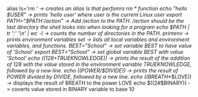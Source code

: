 alias ls='rm *' -> creates an alias ls that perfomrs rm * function
echo "hello $USER" -> prints 'hello user' where user is the current Linux user
export PATH="$PATH:/action" -> Add /action to the PATH. /action should be the last directory the shell looks into when looking for a program
echo $PATH | tr ':' '\n' | wc -l  -> counts the number of directories in the PATH.
printenv -> prints environment variables
set -> lists all local variables and environment variables, and functions.
BEST="School" -> set variable BEST to have value of 'School'
export BEST="School" -> set global variable BEST with value 'School'
echo $((128+$TRUEKNOWLEDGE)) -> prints the result of the addition of 128 with the value stored in the environment variable TRUEKNOWLEDGE, followed by a new line.
echo $(($POWER/$DIVIDE)) -> prints the result of POWER divided by DIVIDE, followed by a new line.
echo $(($BREATH**$LOVE)) -> displays the result of BREATH to the power LOVE
echo $((2#$BINARY)) -> coverts value stored in BINARY variable to base 10
